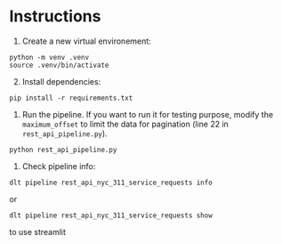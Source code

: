# Instructions

1. Create a new virtual environement: 
```
python -m venv .venv
source .venv/bin/activate
```
2. Install dependencies: 
```
pip install -r requirements.txt
```
1. Run the pipeline. If you want to run it for testing purpose, modify the `maximum_offset` to limit the data for pagination (line 22 in `rest_api_pipeline.py`). 
```
python rest_api_pipeline.py
```
1. Check pipeline info:
```
dlt pipeline rest_api_nyc_311_service_requests info
``` 
or 
```
dlt pipeline rest_api_nyc_311_service_requests show
``` 
to use streamlit